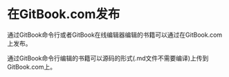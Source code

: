 # 在GitBook.com发布

通过GitBook命令行或者GitBook在线编辑器编辑的书籍可以通过在GitBook.com上发布。

通过GitBook命令行编辑的书籍可以源码的形式(.md文件不需要编译)上传到GitBook.com上。
